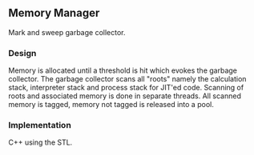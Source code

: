 ## Memory Manager
Mark and sweep garbage collector.

### Design
Memory is allocated until a threshold is hit which evokes the garbage collector. The garbage collector scans all "roots" namely the calculation stack, interpreter stack and process stack for JIT'ed code. Scanning of roots and associated memory is done in separate threads. All scanned memory is tagged, memory not tagged is released into a pool.

### Implementation
C++ using the STL.
